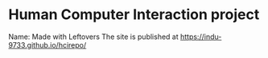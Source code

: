# Human Computer Interaction project
Name: Made with Leftovers
The site is published at https://indu-9733.github.io/hcirepo/
